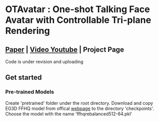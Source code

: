 # OTAvatar : One-shot Talking Face Avatar with Controllable Tri-plane Rendering
## [Paper](https://arxiv.org/abs/2303.14662) | [Video Youtube](https://youtu.be/qpIoMYFr7Aw) | Project Page 

Code is under revision and uploading


## Get started
### Pre-trained Models
Create 'pretrained' folder under the root directory. 
Download and copy EG3D FFHQ model from offical [webpage](https://catalog.ngc.nvidia.com/orgs/nvidia/teams/research/models/eg3d) to the directory 'checkpoints'. Choose the model with the name 'ffhqrebalanced512-64.pkl'







